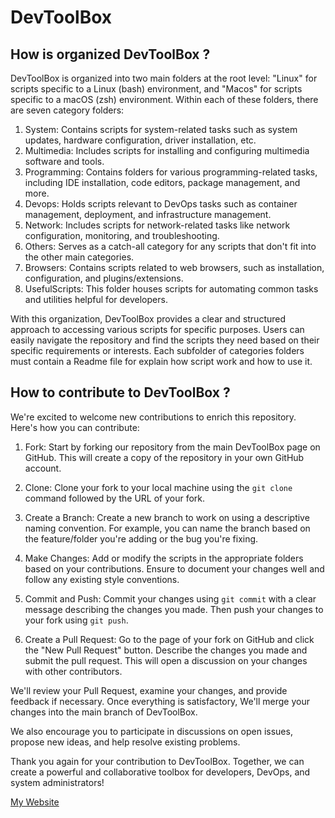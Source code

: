 # DevToolBox


## How is organized DevToolBox ?

DevToolBox is organized into two main folders at the root level: "Linux" for scripts specific to a Linux (bash) environment, and "Macos" for scripts specific to a macOS (zsh) environment. Within each of these folders, there are seven category folders:

1. System: Contains scripts for system-related tasks such as system updates, hardware configuration, driver installation, etc.
2. Multimedia: Includes scripts for installing and configuring multimedia software and tools.
3. Programming: Contains folders for various programming-related tasks, including IDE installation, code editors, package management, and more.
4. Devops: Holds scripts relevant to DevOps tasks such as container management, deployment, and infrastructure management.
5. Network: Includes scripts for network-related tasks like network configuration, monitoring, and troubleshooting.
6. Others: Serves as a catch-all category for any scripts that don't fit into the other main categories.
7. Browsers: Contains scripts related to web browsers, such as installation, configuration, and plugins/extensions.
8. UsefulScripts: This folder houses scripts for automating common tasks and utilities helpful for developers.

With this organization, DevToolBox provides a clear and structured approach to accessing various scripts for specific purposes. Users can easily navigate the repository and find the scripts they need based on their specific requirements or interests.
Each subfolder of categories folders must contain a Readme file for explain how script work and how to use it.


## How to contribute to DevToolBox ?

We're excited to welcome new contributions to enrich this repository. Here's how you can contribute:

1. Fork: Start by forking our repository from the main DevToolBox page on GitHub. This will create a copy of the repository in your own GitHub account.

2. Clone: Clone your fork to your local machine using the `git clone` command followed by the URL of your fork.

3. Create a Branch: Create a new branch to work on using a descriptive naming convention. For example, you can name the branch based on the feature/folder you're adding or the bug you're fixing.

4. Make Changes: Add or modify the scripts in the appropriate folders based on your contributions. Ensure to document your changes well and follow any existing style conventions.

5. Commit and Push: Commit your changes using `git commit` with a clear message describing the changes you made. Then push your changes to your fork using `git push`.

6. Create a Pull Request: Go to the page of your fork on GitHub and click the "New Pull Request" button. Describe the changes you made and submit the pull request. This will open a discussion on your changes with other contributors.

We'll review your Pull Request, examine your changes, and provide feedback if necessary. Once everything is satisfactory, We'll merge your changes into the main branch of DevToolBox.

We also encourage you to participate in discussions on open issues, propose new ideas, and help resolve existing problems.

Thank you again for your contribution to DevToolBox. Together, we can create a powerful and collaborative toolbox for developers, DevOps, and system administrators!

[My Website](https://fredthedev.com)
